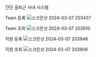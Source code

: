 간단 출퇴근 사내 시스템

Team 등록
![스크린샷 2024-03-07 203437](https://github.com/jotaejin/demo/assets/49226905/189b9e5b-99d2-4296-8d7f-3554c133059d)

Team 조회
![스크린샷 2024-03-07 203610](https://github.com/jotaejin/demo/assets/49226905/a01c1b36-ec6f-4255-b0d2-ca827d5a791c)

직원 등록
![스크린샷 2024-03-07 203848](https://github.com/jotaejin/demo/assets/49226905/e5a31be9-0f7d-44ea-82bc-0aba5bb80c55)

직원 조회
![스크린샷 2024-03-07 203906](https://github.com/jotaejin/demo/assets/49226905/5f37b2b3-1142-4b50-8246-d039f87d2e64)
